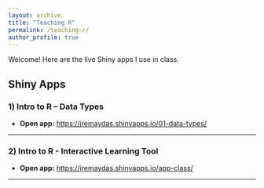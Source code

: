 ```yaml
---
layout: archive
title: "Teaching R"
permalink: /teaching-r/
author_profile: true
---
```


Welcome! Here are the live Shiny apps I use in class.

## Shiny Apps

### 1) Intro to R – Data Types
- **Open app:** <https://iremaydas.shinyapps.io/01-data-types/>

---

### 2) Intro to R - Interactive Learning Tool
- **Open app:** <https://iremaydas.shinyapps.io/app-class/>

---

